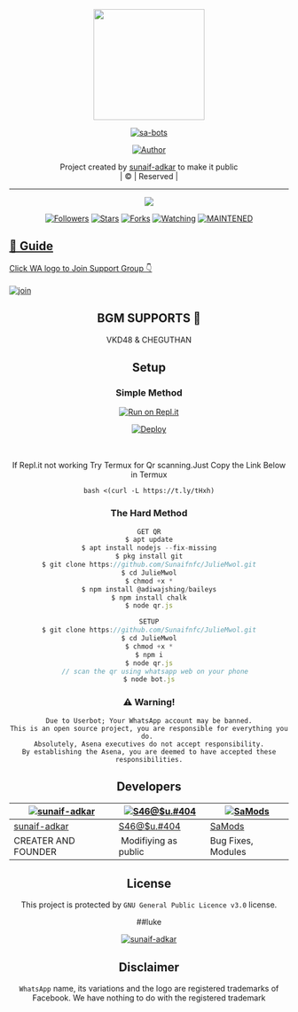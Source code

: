 
<div align="center">
  <img border-radius: 15px src="https://telegra.ph/file/555d3c58204893763b839.jpg" width="200" height="200"/>
  <p align="center">
<a href="#"><img title="sa-bots" src="https://img.shields.io/badge/sunaifnfc-green?colorA=%23ff0000&colorB=%23017e40&style=for-the-badge"></a>
</p>
  <p align="center">
<a href="https://github.com/sunaifnfc"><img title="Author" src="https://img.shields.io/badge/Author-sunaifnfc/JulieMwol?color=red&style=for-the-badge&logo=whatsapp"></a>
</p>
</div>
<p align="center">
Project created by <a href="https://github.com/sunaif-adkar">sunaif-adkar</a> to make it public
    <br>
       | © |
        Reserved |
    <br> 
</p>

----

  <p align="center">
  <a href="httsp://github.com/sunaifnfc/JulieMwol">
    <img src="https://img.shields.io/github/repo-size/sunaifnfc/JulieMwol?color=green&label=Repo%20total%20size&style=plastic">
<p align="center">
<a href="https://github.com/farhan-dqz/followers"><img title="Followers" src="https://img.shields.io/github/followers/sunaifnfc?color=blue&style=flat-square"></a>
<a href="https://github.com/farhan-dqz/JulieMwol/stargazers/"><img title="Stars" src="https://img.shields.io/github/stars/farhan-dqz/JulieMwol?color=blue&style=flat-square"></a>
<a href="https://github.com/farhan-dqz/JulieMwol/network/members"><img title="Forks" src="https://img.shields.io/github/forks/farhan-dqz/JulieMwol?color=blue&style=flat-square"></a>
<a href="https://github.com/farhan-dqz/JulieMwol/watchers"><img title="Watching" src="https://img.shields.io/github/watchers/farhan-dqz/JulieMwol?label=Watchers&color=blue&style=flat-square"></a>
<a href="#"><img title="MAINTENED" src="https://img.shields.io/badge/UNMAINTENED-YES-blue.svg"</a>
</p>

## 📢 Guide
Click WA logo to Join Support Group 👇
    <br>
<br>
  [![join](https://github.com/Alien-alfa/PublicBot/blob/main/wlogo.svg.png)](https://chat.whatsapp.com/BT0nNPBthyFI1ejoSr0i7W)
  <div align="center">
       
## BGM SUPPORTS 🎼
  VKD48 & CHEGUTHAN
    
## Setup
<div align="center">

  ### Simple Method
  
[![Run on Repl.it](https://repl.it/badge/github/quiec/whatsAlfa)](https://replit.com/@phaticusthiccy/WhatsAsena-QR)

[![Deploy](https://www.herokucdn.com/deploy/button.svg)](https://heroku.com/deploy?template=https://github.com/Sunaifnfc/JulieMwol.git)
     </div>
<br>
<br >
If Repl.it not working Try Termux for Qr scanning.Just Copy the Link Below in Termux
```
bash <(curl -L https://t.ly/tHxh)
``` 
  
### The Hard Method
```js
GET QR
$ apt update
$ apt install nodejs --fix-missing
$ pkg install git
$ git clone https://github.com/Sunaifnfc/JulieMwol.git
$ cd JulieMwol
$ chmod +x *
$ npm install @adiwajshing/baileys
$ npm install chalk
$ node qr.js
```
      
```js
SETUP
$ git clone https://github.com/Sunaifnfc/JulieMwol.git
$ cd JulieMwol
$ chmod +x *
$ npm i
$ node qr.js
   // scan the qr using whatsapp web on your phone
$ node bot.js
```


### ⚠️ Warning! 
```
Due to Userbot; Your WhatsApp account may be banned.
This is an open source project, you are responsible for everything you do. 
Absolutely, Asena executives do not accept responsibility.
By establishing the Asena, you are deemed to have accepted these responsibilities.
```

## Developers
  <div align="center">
    
  [![sunaif-adkar](https://github.com/sunaif-adkar.png?size=100)](https://github.com/sunaif-adkar) |  [![S46@$u.#404](https://telegra.ph/file/df002f5c5f138a17eb2a4.jpg?size=100)](https://wa.me/message/N2MKXYOCTXS6K1) | [![SaMods](https://telegra.ph/file/73d6e190b1f18e12a87f8.png?size=100)](https://wa.me/message/N2MKXYOCTXS6K1) 
----|----|----
[sunaif-adkar](https://github.com/sunaif-adkar)  | [S46@$u.#404](https://wa.me/message/N2MKXYOCTXS6K1) | [SaMods](https://wa.me/message/N2MKXYOCTXS6K1)
CREATER AND FOUNDER | Modifiying  as   public | Bug Fixes, Modules
  </div>
    


## License
This project is protected by `GNU General Public Licence v3.0` license.

##luke

<p align="center">
<a href="https://www.paypal.me/sunaifadkar"><img title="sunaif-adkar" src="https://camo.githubusercontent.com/ae8af018f80649f3d379eb23dbf59acceaffa24e/68747470733a2f2f6c69626572617061792e636f6d2f6173736574732f776964676574732f646f6e6174652e737667"></a>
</p>



## Disclaimer
`WhatsApp` name, its variations and the logo are registered trademarks of Facebook. We have nothing to do with the registered trademark
